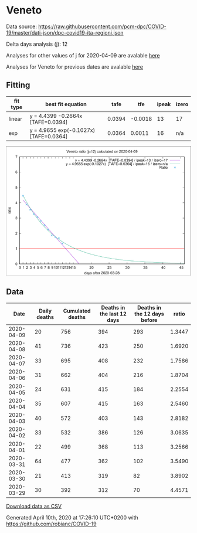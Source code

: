 # Veneto

Data source: https://raw.githubusercontent.com/pcm-dpc/COVID-19/master/dati-json/dpc-covid19-ita-regioni.json

Delta days analysis (j): 12

Analyses for other values of j for 2020-04-09 are avalable [here](../README.md)

Analyses for Veneto for previous dates are avalable [here](../../README.md)

## Fitting 
|fit type|best fit equation|tafe|tfe|ipeak|izero|
|-------|-----|--------|------|---|---|
|linear|y = 4.4399 -0.2664x  [TAFE=0.0394]|0.0394|-0.0018|13|17|
|exp|y = 4.9655 exp(-0.1027x)  [TAFE=0.0364]|0.0364|0.0011|16|n/a|

![Plot](COVID-19_veneto_j12_2020-04-09.png)

## Data
|Date|Daily deaths|Cumulated deaths|Deaths in the last 12 days|Deaths in the 12 days before|ratio|
|----|----------|-----------|-------|--------------------|-----|
|2020-04-09|20|756|394|293|1.3447|
|2020-04-08|41|736|423|250|1.6920|
|2020-04-07|33|695|408|232|1.7586|
|2020-04-06|31|662|404|216|1.8704|
|2020-04-05|24|631|415|184|2.2554|
|2020-04-04|35|607|415|163|2.5460|
|2020-04-03|40|572|403|143|2.8182|
|2020-04-02|33|532|386|126|3.0635|
|2020-04-01|22|499|368|113|3.2566|
|2020-03-31|64|477|362|102|3.5490|
|2020-03-30|21|413|319|82|3.8902|
|2020-03-29|30|392|312|70|4.4571|

[Download data as CSV](COVID-19_veneto_j12_2020-04-09.csv)

Generated April 10th, 2020 at 17:26:10 UTC+0200 with https://github.com/robianc/COVID-19
